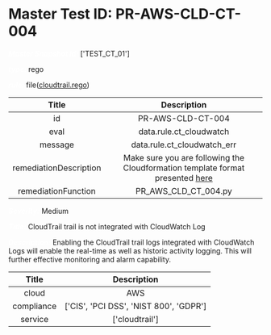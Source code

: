 



# Master Test ID: PR-AWS-CLD-CT-004


***<font color="white">Master Snapshot Id:</font>*** ['TEST_CT_01']

***<font color="white">type:</font>*** rego

***<font color="white">rule:</font>*** file([cloudtrail.rego])  
  
  
  
  

|Title|Description|
| :---: | :---: |
|id|PR-AWS-CLD-CT-004|
|eval|data.rule.ct_cloudwatch|
|message|data.rule.ct_cloudwatch_err|
|remediationDescription|Make sure you are following the Cloudformation template format presented <a href='https://docs.aws.amazon.com/AWSCloudFormation/latest/UserGuide/aws-resource-kms-key.html#cfn-kms-key-enablekeyrotation' target='_blank'>here</a>|
|remediationFunction|PR_AWS_CLD_CT_004.py|


***<font color="white">Severity:</font>*** Medium

***<font color="white">Title:</font>*** CloudTrail trail is not integrated with CloudWatch Log

***<font color="white">Description:</font>*** Enabling the CloudTrail trail logs integrated with CloudWatch Logs will enable the real-time as well as historic activity logging. This will further effective monitoring and alarm capability.  
  
  

|Title|Description|
| :---: | :---: |
|cloud|AWS|
|compliance|['CIS', 'PCI DSS', 'NIST 800', 'GDPR']|
|service|['cloudtrail']|



[cloudtrail.rego]: https://github.com/prancer-io/prancer-compliance-test/tree/master/aws/cloud/cloudtrail.rego
